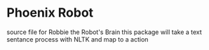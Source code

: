 Phoenix Robot
======

source file for Robbie the Robot's Brain
this package will take a text sentance process
with NLTK and map to a action

